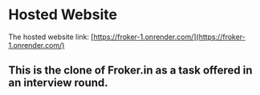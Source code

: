 # Hosted Website

The hosted website link: [https://froker-1.onrender.com/](https://froker-1.onrender.com/)


## This is the clone of Froker.in as a task offered in an interview round.
